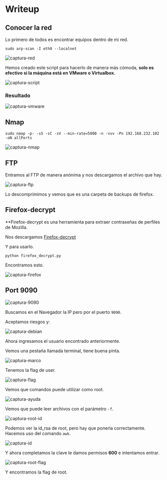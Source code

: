 # Writeup

## Conocer la red

Lo primero de todos es encontrar equipos dentro de mi red.

`sudo arp-scan -I eth0 --localnet`

![captura-red](https://github.com/Alv-fh/Vulnnyx_machines_writeups/assets/109484163/4e9f1b28-a21d-4768-9eeb-5f293d0107ee)

Hemos creado este script para hacerlo de manera más cómoda, **solo es efectivo si la máquina está en VMware o Virtualbox.**

![captura-script](https://github.com/Alv-fh/Vulnnyx_machines_writeups/assets/109484163/6566b47f-4c4c-4191-97c5-dfb3d367ec7f)

### Resultado

![captura-vmware](https://github.com/Alv-fh/Vulnnyx_machines_writeups/assets/109484163/55dddfab-31b7-4bf1-9fec-e989f94db0b3)

## Nmap

`sudo nmap -p- -sS -sC -sV --min-rate=5000 -n -vvv -Pn 192.168.232.102 -oN allPorts`

![captura-nmap](https://github.com/Alv-fh/Vulnnyx_machines_writeups/assets/109484163/1917069e-4a07-4383-83fc-58bd75749f0a)

## FTP

Entramos al FTP de manera anónima y nos descargamos el archivo que hay.

![captura-ftp](https://github.com/Alv-fh/Vulnnyx_machines_writeups/assets/109484163/2a675bbf-9feb-4169-b62a-5cfa155f52e7)

Lo descomprimimos y vemos que es una carpeta de backups de firefox.

## Firefox-decrypt

**Firefox-decrypt es una herramienta para extraer contraseñas de perfiles de Mozilla.

Nos descargamos [Firefox-decrypt](https://github.com/unode/firefox_decrypt)

Y para usarlo.

`python firefox_decrypt.py`

Encontramos esto.

![captura-firefox](https://github.com/Alv-fh/Vulnnyx_machines_writeups/assets/109484163/b3e5929f-b157-4d6e-a143-229f43a535af)

## Port 9090

![captura-9090](https://github.com/Alv-fh/Vulnnyx_machines_writeups/assets/109484163/779ed7a1-0a6b-4af6-b0b3-b4e899c730b5)

Buscamos en el Navegador la IP pero por el puerto `9090`.

Aceptamos riesgos y:

![captura-debian](https://github.com/Alv-fh/Vulnnyx_machines_writeups/assets/109484163/8c122009-a105-4951-bb25-f8a8eee33fe7)

Ahora ingresamos el usuario encontrado anteriormente.

Vemos una pestaña llamada terminal, tiene buena pinta.

![captura-marco](https://github.com/Alv-fh/Vulnnyx_machines_writeups/assets/109484163/4f40e320-6b0a-4150-8c5e-7312233ef61e)

Tenemos la flag de user.

![captura-flag](https://github.com/Alv-fh/Vulnnyx_machines_writeups/assets/109484163/5b70c6b6-1311-4262-9235-1bb615c7ec6f)

Vemos que comandos puede utilizar como root.

![captura-ayuda](https://github.com/Alv-fh/Vulnnyx_machines_writeups/assets/109484163/cc3a2f08-a8fa-40b5-b5f0-8a5513828c09)

Vemos que puede leer archivos con el parámetro `-f`.

![captura-root-id](https://github.com/Alv-fh/Vulnnyx_machines_writeups/assets/109484163/9be0a878-451c-46fc-bef1-c8e693ae9c9f)

Podemos ver la id_rsa de root, pero hay que ponerla correctamente. Hacemos uso del comando `awk`.

![captura-id](https://github.com/Alv-fh/Vulnnyx_machines_writeups/assets/109484163/13c1a15a-4b1b-4275-b75c-bc1c2f9c0d44)

Y ahora completamos la clave le damos permisos **600** e intentamos entrar.

![captura-root-flag](https://github.com/Alv-fh/Vulnnyx_machines_writeups/assets/109484163/418ece7a-9571-4fd7-9a93-15319c729da6)

Y encontramos la flag de root.




